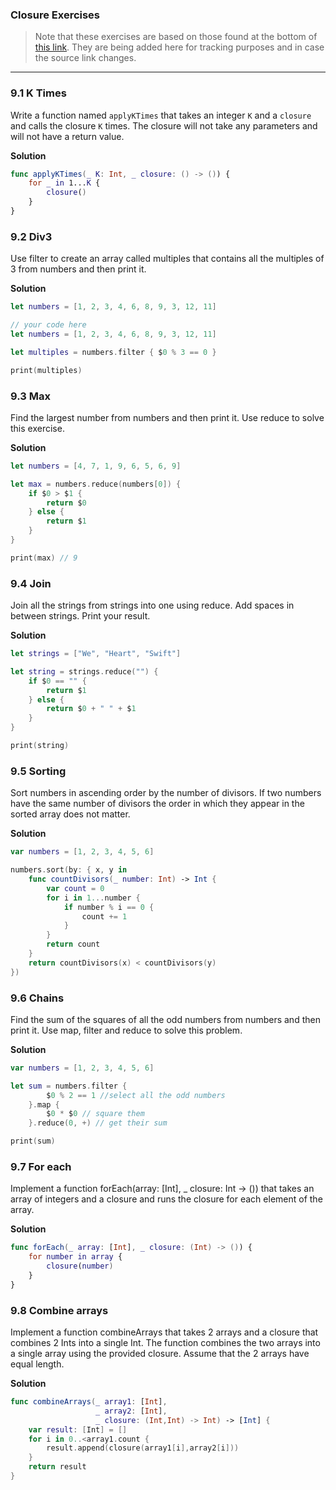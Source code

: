 ### Closure Exercises

> Note that these exercises are based on those found at the bottom of [this link](https://www.weheartswift.com/closures/). They are being added here for tracking purposes and in case the source link changes. 

---

### 9.1 K Times

Write a function named `applyKTimes` that takes an integer `K` and a `closure` and calls the closure `K` times. The closure will not take any parameters and will not have a return value.

**Solution**
```swift
func applyKTimes(_ K: Int, _ closure: () -> ()) {
    for _ in 1...K {
        closure()
    }
}
```

### 9.2 Div3

Use filter to create an array called multiples that contains all the multiples of 3 from numbers and then print it.

**Solution**
```swift
let numbers = [1, 2, 3, 4, 6, 8, 9, 3, 12, 11]

// your code here
let numbers = [1, 2, 3, 4, 6, 8, 9, 3, 12, 11]

let multiples = numbers.filter { $0 % 3 == 0 }

print(multiples)
```


### 9.3 Max

Find the largest number from numbers and then print it. Use reduce to solve this exercise.

**Solution**
```swift
let numbers = [4, 7, 1, 9, 6, 5, 6, 9]

let max = numbers.reduce(numbers[0]) {
    if $0 > $1 {
        return $0
    } else {
        return $1
    }
}

print(max) // 9
```

### 9.4 Join

Join all the strings from strings into one using reduce. Add spaces in between strings. Print your result.

**Solution**
```swift
let strings = ["We", "Heart", "Swift"]

let string = strings.reduce("") {
    if $0 == "" {
        return $1
    } else {
        return $0 + " " + $1
    }
}

print(string)
```

### 9.5 Sorting

Sort numbers in ascending order by the number of divisors. If two numbers have the same number of divisors the order in which they appear in the sorted array does not matter.

**Solution**
```swift
var numbers = [1, 2, 3, 4, 5, 6]

numbers.sort(by: { x, y in
    func countDivisors(_ number: Int) -> Int {
        var count = 0
        for i in 1...number {
            if number % i == 0 {
                count += 1
            }
        }
        return count
    }
    return countDivisors(x) < countDivisors(y)
})
```

### 9.6 Chains

Find the sum of the squares of all the odd numbers from numbers and then print it. Use map, filter and reduce to solve this problem.

**Solution**
```swift
var numbers = [1, 2, 3, 4, 5, 6]

let sum = numbers.filter {
        $0 % 2 == 1 //select all the odd numbers
    }.map {
        $0 * $0 // square them
    }.reduce(0, +) // get their sum

print(sum)
```

### 9.7 For each

Implement a function forEach(array: [Int], _ closure: Int -> ()) that takes an array of integers and a closure and runs the closure for each element of the array.

**Solution**
```swift
func forEach(_ array: [Int], _ closure: (Int) -> ()) {
    for number in array {
        closure(number)
    }
}
```

### 9.8 Combine arrays

Implement a function combineArrays that takes 2 arrays and a closure that combines 2 Ints into a single Int. The function combines the two arrays into a single array using the provided closure.
Assume that the 2 arrays have equal length.

**Solution**
```swift
func combineArrays(_ array1: [Int], 
                   _ array2: [Int], 
                   _ closure: (Int,Int) -> Int) -> [Int] {
    var result: [Int] = []
    for i in 0..<array1.count {
        result.append(closure(array1[i],array2[i]))
    }
    return result
}
```